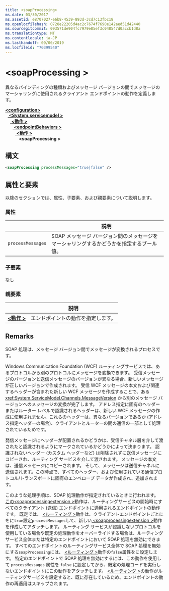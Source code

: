 ```yaml
---
title: <soapProcessing>
ms.date: 03/30/2017
ms.assetid: e8707027-e6b8-4539-893d-3cd7c13fbc18
ms.openlocfilehash: 0728e22205d4ac2c7674f7690e142aed51d42440
ms.sourcegitcommit: 093571de904fc7979e85ef3c048547d0accb1d8a
ms.translationtype: MT
ms.contentlocale: ja-JP
ms.lasthandoff: 09/06/2019
ms.locfileid: "70399540"
---
```

# <a name="soapprocessing"></a>\<soapProcessing >

異なるバインディングの種類およびメッセージ バージョンの間でメッセージのマーシャリングに使用されるクライアント エンドポイントの動作を定義します。

[ **\<configuration>** ](../configuration-element.md)\
&nbsp;&nbsp;[ **\<System.servicemodel >** ](system-servicemodel.md)\
&nbsp;&nbsp;&nbsp;&nbsp;[ **\<動作 >** ](behaviors.md)\
&nbsp;&nbsp;&nbsp;&nbsp;&nbsp;&nbsp;[ **\<endpointBehaviors >** ](endpointbehaviors.md)\
&nbsp;&nbsp;&nbsp;&nbsp;&nbsp;&nbsp;&nbsp;&nbsp;[ **\<動作 >** ](behavior-of-endpointbehaviors.md)\
&nbsp;&nbsp;&nbsp;&nbsp;&nbsp;&nbsp;&nbsp;&nbsp;&nbsp;&nbsp; **\<soapProcessing >**
  
## <a name="syntax"></a>構文  
  
```xml  
<soapProcessing processMessages="true|false" />
```  
  
## <a name="attributes-and-elements"></a>属性と要素  
  
以降のセクションでは、属性、子要素、および親要素について説明します。  
  
### <a name="attributes"></a>属性  
  
|                   | 説明 |
| ----------------- | ----------- |
| `processMessages` | SOAP メッセージ バージョン間のメッセージをマーシャリングするかどうかを指定するブール値。 |

### <a name="child-elements"></a>子要素

なし

### <a name="parent-elements"></a>親要素

|     | 説明 |
| --- | ----------- |
| [ **\<動作 >** ](behavior-of-endpointbehaviors.md) | エンドポイントの動作を指定します。 |

## <a name="remarks"></a>Remarks

SOAP 処理は、メッセージ バージョン間でメッセージが変換されるプロセスです。

Windows Communication Foundation (WCF) ルーティングサービスでは、あるプロトコルから別のプロトコルにメッセージを変換できます。 受信メッセージのバージョンと送信メッセージのバージョンが異なる場合、新しいメッセージが正しいバージョンで作成されます。 受信 WCF メッセージの本文および関連するヘッダーが含まれた新しい WCF メッセージを作成することで、ある <xref:System.ServiceModel.Channels.MessageVersion> から別のメッセージ バージョンへのメッセージの変換が完了します。 アドレス指定に固有のヘッダーまたはルーター レベルで認識されるヘッダーは、新しい WCF メッセージの作成に使用されません。これらのヘッダーは、異なるバージョンであるか (アドレス指定ヘッダーの場合)、クライアントとルーターの間の通信の一部として処理されているためです。

発信メッセージにヘッダーが配置されるかどうかは、受信チャネル層を介して渡されたと認識されるようにマークされているかどうかによって決まります。 認識されないヘッダー (カスタム ヘッダーなど) は削除されずに送信メッセージにコピーされ、ルーティング サービスを介して渡されます。 メッセージの本文は、送信メッセージにコピーされます。 そして、メッセージは送信チャネルに送信されます。この時点で、すべてのヘッダー、および使用されている通信プロトコル/トランスポートに固有のエンベロープ データが作成され、追加されます。

このような処理手順は、SOAP 処理動作が指定されているときに行われます。 [この\<soapprocessingextension >](soapprocessing.md)動作は、ルーティングサービスの開始時にすべてのクライアント (送信) エンドポイントに適用されるエンドポイントの動作です。 既定では、 [ \<ルーティング >](routing-of-servicebehavior.md)動作は、クライアントエンドポイントごとにをに`true`設定`processMessages`して、新しい[ \<soapprocessingextension >](soapprocessing.md)動作を作成してアタッチします。 ルーティング サービスが認識しないプロトコルを使用している場合や既定の処理動作をオーバーライドする場合は、ルーティング サービス全体または特定のエンドポイントにおいて SOAP 処理を無効にできます。  すべてのエンドポイントのルーティングサービス全体で SOAP 処理を無効にする`soapProcessing`には、 [ \<ルーティング >](routing-of-servicebehavior.md)動作の`false`属性をに設定します。 特定のエンドポイントで SOAP 処理を無効にするには、この動作を使用して `processMessages` 属性を `false` に設定してから、既定の処理コードを実行しないエンドポイントにこの動作をアタッチします。  [ \<ルーティング >](routing-of-servicebehavior.md)の動作がルーティングサービスを設定すると、既に存在しているため、エンドポイントの動作の再適用はスキップされます。
